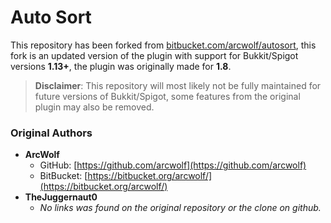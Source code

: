 Auto Sort
=========

This repository has been forked from [bitbucket.com/arcwolf/autosort](https://bitbucket.org/arcwolf/autosort), this fork is an updated version of the plugin with support for Bukkit/Spigot versions **1.13+**, the plugin was originally made for **1.8**.

> **Disclaimer**: This repository will most likely not be fully maintained for future versions of Bukkit/Spigot, some features from the original plugin may also be removed.

### Original Authors

 - **ArcWolf**
   - GitHub: [https://github.com/arcwolf](https://github.com/arcwolf)
   - BitBucket: [https://bitbucket.org/arcwolf/](https://bitbucket.org/arcwolf/)
 - **TheJuggernaut0**
   - _No links was found on the original repository or the clone on github._

